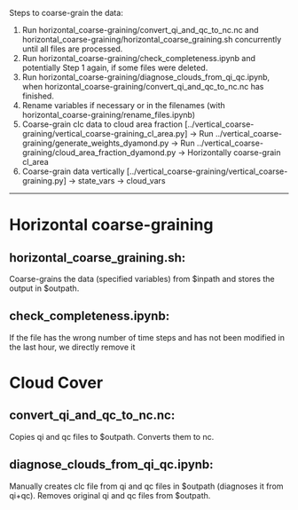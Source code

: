 Steps to coarse-grain the data:
1. Run horizontal_coarse-graining/convert_qi_and_qc_to_nc.nc and horizontal_coarse-graining/horizontal_coarse_graining.sh concurrently until all files are processed.
2. Run horizontal_coarse-graining/check_completeness.ipynb and potentially Step 1 again, if some files were deleted.
3. Run horizontal_coarse-graining/diagnose_clouds_from_qi_qc.ipynb, when horizontal_coarse-graining/convert_qi_and_qc_to_nc.nc has finished.
4. Rename variables if necessary or in the filenames (with horizontal_coarse-graining/rename_files.ipynb)
5. Coarse-grain clc data to cloud area fraction [../vertical_coarse-graining/vertical_coarse-graining_cl_area.py]
-> Run ../vertical_coarse-graining/generate_weights_dyamond.py
-> Run ../vertical_coarse-graining/cloud_area_fraction_dyamond.py 
-> Horizontally coarse-grain cl_area
6. Coarse-grain data vertically [../vertical_coarse-graining/vertical_coarse-graining.py]
-> state_vars
-> cloud_vars

----------------------------------------------------------------------------

Horizontal coarse-graining
==========================
horizontal_coarse_graining.sh:
------------------------------
Coarse-grains the data (specified variables) from $inpath and stores the output in $outpath.

check_completeness.ipynb:
-------------------------
If the file has the wrong number of time steps and has not been modified in the last hour, we directly remove it

Cloud Cover
===========
convert_qi_and_qc_to_nc.nc:
---------------------------
Copies qi and qc files to $outpath. Converts them to nc.

diagnose_clouds_from_qi_qc.ipynb:
---------------------------------
Manually creates clc file from qi and qc files in $outpath (diagnoses it from qi+qc). Removes original qi and qc files from $outpath.
